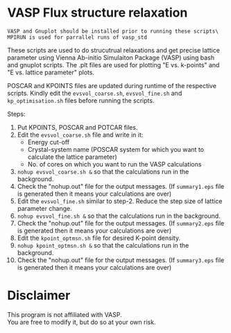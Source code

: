 # VASP Flux structure relaxation
`VASP and Gnuplot should be installed prior to running these scripts\
MPIRUN is used for parrallel runs of vasp_std`

These scripts are used to do strucutrual relaxations and get precise
lattice parameter using Vienna Ab-initio Simulaiton Package (VASP) using bash and gnuplot scripts.
The .plt files are used for plotting "E vs. k-points" and "E vs. lattice parameter"
plots.

POSCAR and KPOINTS files are updated during runtime of the respective scripts. Kindly edit the `evsvol_coarse.sh`, `evsvol_fine.sh` and `kp_optimisation.sh` files before running the scripts.

Steps:
1. Put KPOINTS, POSCAR and POTCAR files.
2. Edit the `evsvol_coarse.sh` file and write in it:
	* Energy cut-off
	* Crystal-system name (POSCAR system for which you want to calculate the lattice parameter)
	* No. of cores on which you want to run the VASP calculations
3. `nohup evsvol_coarse.sh &` so that the calculations run in the background.
4. Check the "nohup.out" file for the output messages. (If `summary1.eps` file is generated then it means your calculations are over)
5. Edit the `evsvol_fine.sh` similar to step-2. Reduce the step size of lattice parameter change.
6. `nohup evsvol_fine.sh &` so that the calculations run in the background.
7. Check the "nohup.out" file for the output messages. (If `summary2.eps` file is generated then it means your calculations are over)
8. Edit the `kpoint_optmsn.sh` file for desired K-point density.
9. `nohup kpoint_optmsn.sh &` so that the calculations run in the background.
10. Check the "nohup.out" file for the output messages. (If `summary3.eps` file is generated then it means your calculations are over)

# Disclaimer
This program is not affiliated with VASP.\
You are free to modify it, but do so at your own risk.